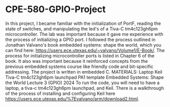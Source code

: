 # CPE-580-GPIO-Project
In this project, I became familiar with the initialization of PortF, reading the state of switches, and manipulating the led's of a Tiva-C tm4c123gh6pm microcontroller. The lab was important because it gave me experience with the process of initializing a GPIO port. I followed the process outlined in Jonathan Valvano's book embedded systems: shape the world, which you can find here: https://users.ece.utexas.edu/~valvano/Volume1/E-Book/. The process for initializing microcontroller ports is listed in Chapter 6 of the book. It also was important because it reinforced concepts from the previous embedded systems course like friendly code and bit-specific addressing. The project is written in embedded C. 
MATERIALS:
Laptop
Keil
Tiva-C tm4c123gh6pm launchpad
PA1 template
Embedded Systems: Shape the World
Lecture 3 (GPIO) 2024
To run the code, you will need to have a laptop, a tiva-c tm4c123gh6pm launchpad, and Keil. There is a walkthrough of the process of installing and configuring Keil here https://users.ece.utexas.edu/%7Evalvano/arm/download2.html. 

